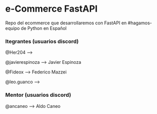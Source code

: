 # e-Commerce FastAPI
Repo del ecommerce que desarrollaremos con FastAPI en #hagamos-equipo de Python en Español



### Itegrantes (usuarios discord)
@Her204 --> 

@javierespinoza --> Javier Espinoza

@Fideox --> Federico Mazzei

@leo.guanco --> 



### Mentor (usuarios discord)
@ancaneo --> Aldo Caneo

